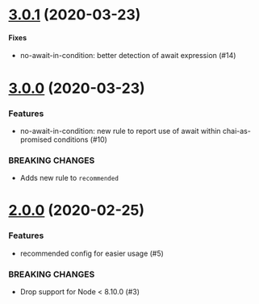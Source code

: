 # [3.0.1](https://github.com/fintechstudios/eslint-plugin-chai-as-promised/compare/v3.0.0...v3.0.1) (2020-03-23)

#### Fixes
* no-await-in-condition: better detection of await expression (#14)

# [3.0.0](https://github.com/fintechstudios/eslint-plugin-chai-as-promised/compare/v2.0.0...v3.0.0) (2020-03-23)

### Features
* no-await-in-condition: new rule to report use of await within chai-as-promised conditions (#10)

### BREAKING CHANGES
* Adds new rule to `recommended`

# [2.0.0](https://github.com/fintechstudios/eslint-plugin-chai-as-promised/compare/v1.0.0...v2.0.0) (2020-02-25)

### Features
* recommended config for easier usage (#5)

### BREAKING CHANGES
* Drop support for Node < 8.10.0 (#3)

